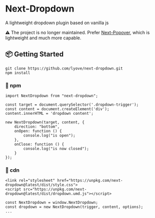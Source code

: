 # Next-Dropdown
A lightweight dropdown plugin based on vanilla js

⚠️ The project is no longer maintained. Prefer [Next-Popover](https://github.com/lyove/next-popover), which is lightweight and much more capable.

## 📦 Getting Started

```
git clone https://github.com/lyove/next-dropdown.git
npm install
```

### 💎 npm

```
import NextDropdown from "next-dropdown";

const target = document.querySelector('.dropdown-trigger');
const content = document.createElement('div');
content.innerHTML = 'dropdown content';

new NextDropdown(target, content, {
    direction: "bottom",
    onOpen: function () {
        console.log("is open");
    },
    onClose: function () {
        console.log("is now closed");
    }
});
```

### 🚀 cdn

```
<link rel="stylesheet" href="https://unpkg.com/next-dropdown@latest/dist/style.css">
<script src="https://unpkg.com/next-dropdown@latest/dist/dropdown.umd.js"></script>

const NextDropdown = window.NextDropdown;
const dropdown = new NextDropdown(trigger, content, options);
...
```
